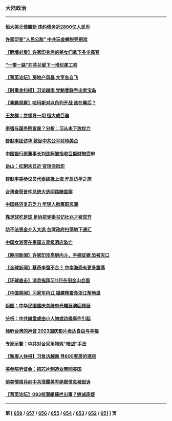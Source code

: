 ### 大陆政治
---
#### [恒大美元债腰斩 违约债务近2800亿人民币](../../pages/ncid277/n14090762.md) 
#### [许家印变“人民公敌” 中共玩金蝉脱壳把戏](../../pages/ncid277/n14090696.md) 
#### [【翻墙必看】许家印身后的美女们拿下多少高官](../../pages/ncid277/n14090628.md) 
#### [“一带一路”在芬兰留下一堆烂尾工程](../../pages/ncid277/n14090477.md) 
#### [【菁英论坛】房地产风暴 大亨各自飞](../../pages/ncid277/n14090484.md) 
#### [【时事金扫描】习访越南 党魁曾联手出卖宝岛](../../pages/ncid277/n14090357.md) 
#### [【秦鹏观察】哈玛斯对以色列开战 谁在幕后？](../../pages/ncid277/n14090487.md) 
#### [王友群：党领导一切 恒大成巨骗](../../pages/ncid277/n14090443.md) 
#### [李强与国务院皆废？分析：习从未下放权力](../../pages/ncid277/n14090441.md) 
#### [舒默率团访华 敦促中共公平对待美企](../../pages/ncid277/n14090375.md) 
#### [中国银行原董事长刘连舸被指收巨额财物受审](../../pages/ncid277/n14090279.md) 
#### [岳山：红朝末日近 官场淫风炽](../../pages/ncid277/n14090137.md) 
#### [舒默率美参议员代表团抵上海 开启访华之旅](../../pages/ncid277/n14090269.md) 
#### [台湾查获首件总统大选网路赌盘案](../../pages/ncid277/n14090276.md) 
#### [中国经济复苏乏力 年轻人掀离职风潮](../../pages/ncid277/n14090270.md) 
#### [靠足球吃足球 足协前党委书记杜兆才被双开](../../pages/ncid277/n14090232.md) 
#### [防不法资金介入大选 台湾政府扫荡地下通汇](../../pages/ncid277/n14090207.md) 
#### [中国女游客在泰国五星级酒店坠亡](../../pages/ncid277/n14090188.md) 
#### [【晚间新闻】许家印涉高层内斗、手握证据 恐被灭口](../../pages/ncid277/n14090174.md) 
#### [【全球新闻】蔡奇李强不合？ 中南海恐有更多震荡](../../pages/ncid277/n14090175.md) 
#### [【环球直击】消息指拜习11月在旧金山会面](../../pages/ncid277/n14089369.md) 
#### [【中国禁闻】习家军内讧 福建帮蚕食浙江帮地盘](../../pages/ncid277/n14088900.md) 
#### [组图：中华民国国庆总统府光雕展演回顾展](../../pages/ncid277/n14090127.md) 
#### [分析：中共崩盘或由小人物或边缘事件引起](../../pages/ncid277/n14090090.md) 
#### [倾听台湾的声音 2023国庆影片表达自由与幸福](../../pages/ncid277/n14090071.md) 
#### [专家示警：中共对台采用特殊“暗战”手法](../../pages/ncid277/n14090014.md) 
#### [【新唐人快报】习急访越南 寻800客房的酒店](../../pages/ncid277/n14089952.md) 
#### [美参院听证会：把芯片制造业带回美国](../../pages/ncid277/n14089961.md) 
#### [前美情报兵向中共泄露美军绝密信息被起诉](../../pages/ncid277/n14089950.md) 
#### [【菁英论坛】093核潜艇撞拦出事？姚诚质疑](../../pages/ncid277/n14089936.md) 

---
#### 第 [ [658](./658.md) / [657](./657.md) / [656](./656.md) / [655](./655.md) / [654](./654.md) / [653](./653.md) / [652](./652.md) / [651](./651.md) ] 页

